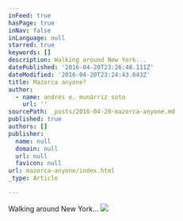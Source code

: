 ```yaml
---
inFeed: true
hasPage: true
inNav: false
inLanguage: null
starred: true
keywords: []
description: Walking around New York...
datePublished: '2016-04-20T23:26:48.111Z'
dateModified: '2016-04-20T23:24:43.643Z'
title: Mazorca anyone?
author:
  - name: andrés e. munárriz soto
    url: ''
sourcePath: _posts/2016-04-20-mazorca-anyone.md
published: true
authors: []
publisher:
  name: null
  domain: null
  url: null
  favicon: null
url: mazorca-anyone/index.html
_type: Article

---
```

Walking around New York...
![](https://the-grid-user-content.s3-us-west-2.amazonaws.com/21610a8e-e8e2-47cf-b213-4c4694d796e5.jpg)